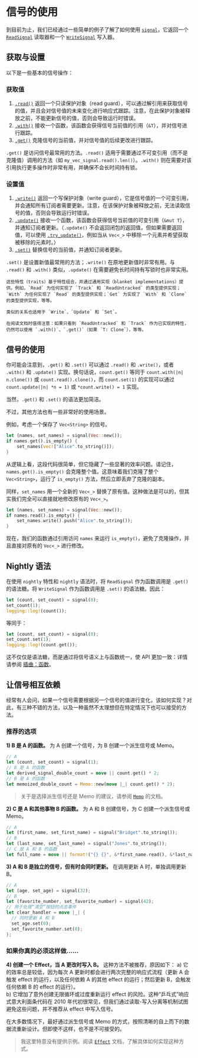 # 信号的使用

到目前为止，我们已经通过一些简单的例子了解了如何使用 [`signal`](https://docs.rs/leptos/latest/leptos/reactive/signal/fn.signal.html)，它返回一个 [`ReadSignal`](https://docs.rs/leptos/latest/leptos/reactive/signal/struct.ReadSignal.html) 读取器和一个 [`WriteSignal`](https://docs.rs/leptos/latest/leptos/reactive/signal/struct.WriteSignal.html) 写入器。

## 获取与设置

以下是一些基本的信号操作：

### 获取值

1. [`.read()`](https://docs.rs/leptos/latest/leptos/reactive/signal/struct.ReadSignal.html#impl-Read-for-T) 返回一个只读保护对象（read guard），可以通过解引用来获取信号的值，并且会对信号值的未来变化进行响应式跟踪。注意，在此保护对象被释放之前，不能更新信号的值，否则会导致运行时错误。
2. [`.with()`](https://docs.rs/leptos/latest/leptos/reactive/signal/struct.ReadSignal.html#impl-With-for-T) 接收一个函数，该函数会获得信号当前值的引用（`&T`），并对信号进行跟踪。
3. [`.get()`](https://docs.rs/leptos/latest/leptos/reactive/signal/struct.ReadSignal.html#impl-Get-for-T) 克隆信号的当前值，并对信号值的后续更改进行跟踪。

`.get()` 是访问信号最常用的方法。`.read()` 适用于需要通过不可变引用（而不是克隆值）调用的方法（如 `my_vec_signal.read().len()`）。`.with()` 则在需要对该引用执行更多操作时非常有用，并确保不会长时间持有锁。

### 设置值

1. [`.write()`](https://docs.rs/leptos/latest/leptos/reactive/signal/struct.WriteSignal.html#impl-Write-for-WriteSignal%3CT,+S%3E) 返回一个写保护对象（write guard），它是信号值的一个可变引用，并会通知所有订阅者需要更新。注意，在该保护对象被释放之前，无法读取信号的值，否则会导致运行时错误。
2. [`.update()`](https://docs.rs/leptos/latest/leptos/reactive/signal/struct.WriteSignal.html#impl-Update-for-T) 接收一个函数，该函数会获得信号当前值的可变引用（`&mut T`），并通知订阅者更新。（`.update()` 不会返回闭包的返回值，但如果需要返回值，可以使用 [`.try_update()`](https://docs.rs/leptos/latest/leptos/trait.SignalUpdate.html#tymethod.try_update)，例如当从 `Vec<_>` 中移除一个元素并希望获取被移除的元素时。）
3. [`.set()`](https://docs.rs/leptos/latest/leptos/reactive/signal/struct.WriteSignal.html#impl-Set-for-T) 替换信号的当前值，并通知订阅者更新。

`.set()` 是设置新值最常用的方法；`.write()` 在原地更新值时非常有用。与 `.read()` 和 `.with()` 类似，`.update()` 在需要避免长时间持有写锁时也非常实用。

```admonish note
这些特性（traits）基于特性组合，并通过通用实现（blanket implementations）提供。例如，`Read` 为任何实现了 `Track` 和 `ReadUntracked` 的类型提供实现；`With` 为任何实现了 `Read` 的类型提供实现；`Get` 为实现了 `With` 和 `Clone` 的类型提供实现，等等。

类似的关系也适用于 `Write`、`Update` 和 `Set`。

在阅读文档时值得注意：如果只看到 `ReadUntracked` 和 `Track` 作为已实现的特性，仍然可以使用 `.with()`、`.get()`（如果 `T: Clone`），等等。
```

## 信号的使用

你可能会注意到，`.get()` 和 `.set()` 可以通过 `.read()` 和 `.write()`，或者 `.with()` 和 `.update()` 实现。换句话说，`count.get()` 等同于 `count.with(|n| n.clone())` 或 `count.read().clone()`，而 `count.set(1)` 的实现可以通过 `count.update(|n| *n = 1)` 或 `*count.write() = 1` 实现。

当然，`.get()` 和 `.set()` 的语法更加简洁。

不过，其他方法也有一些非常好的使用场景。

例如，考虑一个保存了 `Vec<String>` 的信号。

```rust
let (names, set_names) = signal(Vec::new());
if names.get().is_empty() {
	set_names(vec!["Alice".to_string()]);
}
```

从逻辑上看，这段代码很简单，但它隐藏了一些显著的效率问题。请记住，`names.get().is_empty()` 会克隆整个值。这意味着我们克隆了整个 `Vec<String>`，运行了 `is_empty()` 方法，然后立即丢弃了克隆的副本。

同样，`set_names` 用一个全新的 `Vec<_>` 替换了原有值。这种做法是可以的，但其实我们完全可以直接就地修改原有的 `Vec<_>`。

```rust
let (names, set_names) = signal(Vec::new());
if names.read().is_empty() {
	set_names.write().push("Alice".to_string());
}
```

现在，我们的函数通过引用访问 `names` 来运行 `is_empty()`，避免了克隆操作，并且直接对原有的 `Vec<_>` 进行修改。

## Nightly 语法

在使用 `nightly` 特性和 `nightly` 语法时，将 `ReadSignal` 作为函数调用是 `.get()` 的语法糖。将 `WriteSignal` 作为函数调用是 `.set()` 的语法糖。因此：

```rust
let (count, set_count) = signal(0);
set_count(1);
logging::log!(count());
```

等同于：

```rust
let (count, set_count) = signal(0);
set_count.set(1);
logging::log!(count.get());
```

这不仅仅是语法糖，而是通过将信号语义上与函数统一，使 API 更加一致：详情请参阅 [插曲：函数](./interlude_functions.md)。

## 让信号相互依赖

经常有人会问，如果一个信号需要根据另一个信号的值进行变化，该如何实现？对此，有三种不错的方法，以及一种虽然不太理想但在特定情况下也可以接受的方法。

### 推荐的选项

**1) B 是 A 的函数。** 为 A 创建一个信号，为 B 创建一个派生信号或 Memo。

```rust
// A
let (count, set_count) = signal(1);
// B 是 A 的函数
let derived_signal_double_count = move || count.get() * 2;
// B 是 A 的函数
let memoized_double_count = Memo::new(move |_| count.get() * 2);
```

> 关于是选择派生信号还是 Memo 的建议，请参阅 [`Memo`](https://docs.rs/leptos/latest/leptos/reactive/computed/struct.Memo.html) 的文档。

**2) C 是 A 和其他事物 B 的函数。** 为 A 和 B 创建信号，为 C 创建一个派生信号或 Memo。

```rust
// A
let (first_name, set_first_name) = signal("Bridget".to_string());
// B
let (last_name, set_last_name) = signal("Jones".to_string());
// C 是 A 和 B 的函数
let full_name = move || format!("{} {}", &*first_name.read(), &*last_name.read());
```

**3) A 和 B 是独立的信号，但有时会同时更新。** 在调用更新 A 时，单独调用更新 B。

```rust
// A
let (age, set_age) = signal(32);
// B
let (favorite_number, set_favorite_number) = signal(42);
// 用于处理“清空”按钮的点击事件
let clear_handler = move |_| {
  // 同时更新 A 和 B
  set_age.set(0);
  set_favorite_number.set(0);
};
```

### 如果你真的必须这样做……

**4) 创建一个 Effect，当 A 更改时写入 B。** 这种方法不被推荐，原因如下：
a) 它的效率总是较低，因为每次 A 更新时都会进行两次完整的响应式流程（更新 A 会触发 effect 的运行，以及任何依赖 A 的其他 effect 的运行；然后更新 B，会触发任何依赖 B 的 effect 的运行）。  
b) 它增加了意外创建无限循环或过度重新运行 effect 的风险。这种“乒乓式”响应式意大利面条代码在 2010 年代初很常见，但我们通过读取-写入分离等机制试图避免这些问题，并不推荐从 effect 中写入信号。

在大多数情况下，最好通过派生信号或 Memo 的方式，按照清晰的自上而下的数据流重新设计。但即使不这样，也不是不可接受的。

> 我这里特意没有提供示例。阅读 [`Effect`](https://docs.rs/leptos/latest/leptos/reactive/effect/struct.Effect.html) 文档，了解具体如何实现这种方式。
